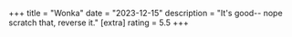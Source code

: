 +++
title = "Wonka"
date = "2023-12-15"
description = "It's good-- nope scratch that, reverse it."
[extra]
rating = 5.5
+++
